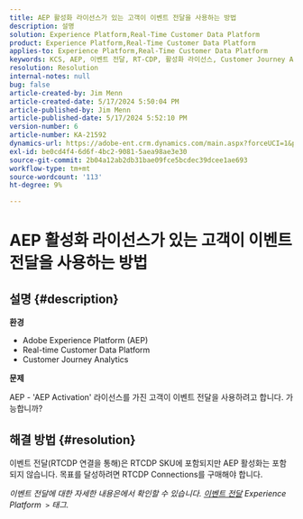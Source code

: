 ```yaml
---
title: AEP 활성화 라이선스가 있는 고객이 이벤트 전달을 사용하는 방법
description: 설명
solution: Experience Platform,Real-Time Customer Data Platform
product: Experience Platform,Real-Time Customer Data Platform
applies-to: Experience Platform,Real-Time Customer Data Platform
keywords: KCS, AEP, 이벤트 전달, RT-CDP, 활성화 라이선스, Customer Journey Analytics, Adobe Experience Platform
resolution: Resolution
internal-notes: null
bug: false
article-created-by: Jim Menn
article-created-date: 5/17/2024 5:50:04 PM
article-published-by: Jim Menn
article-published-date: 5/17/2024 5:52:10 PM
version-number: 6
article-number: KA-21592
dynamics-url: https://adobe-ent.crm.dynamics.com/main.aspx?forceUCI=1&pagetype=entityrecord&etn=knowledgearticle&id=be972ee1-7514-ef11-9f8a-6045bd006268
exl-id: be0cd4f4-6d6f-4bc2-9081-5aea98ae3e30
source-git-commit: 2b04a12ab2db31bae09fce5bcdec39dcee1ae693
workflow-type: tm+mt
source-wordcount: '113'
ht-degree: 9%

---
```


# AEP 활성화 라이선스가 있는 고객이 이벤트 전달을 사용하는 방법

## 설명 {#description}


<b>환경</b>

- Adobe Experience Platform (AEP)
- Real-time Customer Data Platform
- Customer Journey Analytics


<b>문제</b>

AEP - &#39;AEP Activation&#39; 라이선스를 가진 고객이 이벤트 전달을 사용하려고 합니다. 가능합니까?


## 해결 방법 {#resolution}


이벤트 전달(RTCDP 연결을 통해)은 RTCDP SKU에 포함되지만 AEP 활성화는 포함되지 않습니다.
목표를 달성하려면 RTCDP Connections를 구매해야 합니다.

*이벤트 전달에 대한 자세한 내용은에서 확인할 수 있습니다. [이벤트 전달](https://experienceleague.adobe.com/docs/experience-platform/tags/event-forwarding/overview.html?lang=en) Experience Platform  `>`  태그.*
